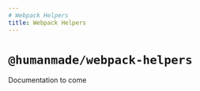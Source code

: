 ```yaml
---
# Webpack Helpers
title: Webpack Helpers
---
```


# `@humanmade/webpack-helpers`

Documentation to come
